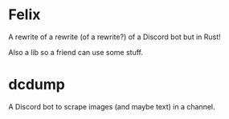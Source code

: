 # Felix
A rewrite of a rewrite (of a rewrite?) of a Discord bot but in Rust!

Also a lib so a friend can use some stuff.


# dcdump
A Discord bot to scrape images (and maybe text) in a channel.

